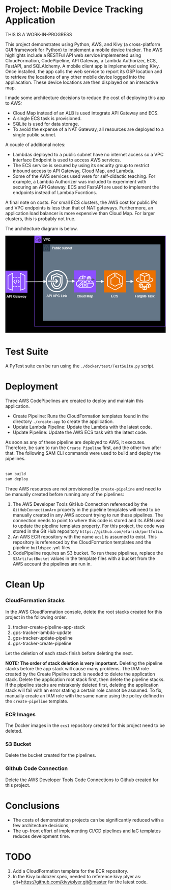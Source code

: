# Project: Mobile Device Tracking Application

THIS IS A WORK-IN-PROGRESS

This project demonstrates using Python, AWS, and Kivy (a cross-platform GUI framework for Python) to implement a mobile device tracker. The AWS highlights include a RESTFul API web service implemented using CloudFormation, CodePipeline, API Gateway, a Lambda Authorizer, ECS, FastAPI, and SQLAlchemy. A mobile client app is implemented using Kivy. Once installed, the app calls the web service to report its GSP location and to retrieve the locations of any other mobile device logged into the appliacation. These device locations are then displayed on an interactive map. 

I made some architecture decisions to reduce the cost of deploying this app to AWS: 

* Cloud Map instead of an ALB is used integrate API Gateway and ECS.
* A single ECS task is provisioned.
* SQLite is used for data storage. 
* To avoid the expense of a NAT Gateway, all resources are deployed to a single public subnet. 

A couple of additional notes:

* Lambdas deployed to a public subnet have no internet access so a VPC Interface Endpoint is used to access AWS services.
* The ECS service is secured by using its security group to restrict inbound access to API Gateway, Cloud Map, and Lambda.   
* Some of the AWS services used were for self-didactic teaching. For example, a Lambda Authorizer was included to experiment with securing an API Gateway. ECS and FastAPI are used to implement the endpoints instead of Lambda Fucntions. 
 
A final note on costs. For small ECS clusters, the AWS cost for public IPs and VPC endpoints is less than that of NAT gateways. Furthermore, an application load balancer is more expensive than Cloud Map. For larger clusters, this is probably not true.

The architecture diagram is below.

<p align="center">
  <img src="./assets/img/nw1.png" />
</p>

# Test Suite

A PyTest suite can be run using the `./docker/test/TestSuite.py` script.

# Deployment

Three AWS CodePipelines are created to deploy and maintain this application.

- Create Pipeline: Runs the CloudFormation templates found in the directory `./create-app` to create the application.
- Update Lambda Pipeline: Update the Lambda with the latest code. 
- Update Pipeline: Update the AWS ECS task with the latest code. 

As soon as any of these pipeline are deployed to AWS, it executes. Therefore, be sure to run the `Create Pipeline` first, and the other two after that. The following SAM CLI commands were used to build and deploy the pipelines.

```bash

sam build
sam deploy

```

Three AWS resources are not provisioned by `create-pipeline` and need to be manually created before running any of the pipelines:

1. The AWS Developer Tools GitHub Connection referenced by the `GitHubConnectionArn` property in the pipeline templates will need to be manually created in any AWS account trying to run these pipelines. The connection needs to point to where this code is stored and its ARN used to update the pipeline templates property. For this project, the code was stored in the Git Hub repository `https://github.com/efarish/portfolio`. 
2. An AWS ECR repository with the name `ecs1` is assumed to exist. This repository is referenced by the CloudFormation templates and the pipeline `buildspec.yml` files.
3. CodePipeline requires an S3 bucket. To run these pipelines, replace the `S3ArtifactBucket` values in the template files with a bucket from the AWS account the pipelines are run in.

# Clean Up 

### CloudFormation Stacks

In the AWS CloudFormation console, delete the root stacks created for this project in the following order. 

1. tracker-create-pipeline-app-stack
2. gps-tracker-lambda-update
3. gps-tracker-update-pipeline
4. gps-tracker-create-pipeline

Let the deletion of each stack finish before deleting the next.

**NOTE: The order of stack deletion is very important.** Deleting the pipeline stacks before the app stack will cause many problems. The IAM role created by the Create Pipeline stack is needed to delete the application stack. Delete the application root stack first, then delete the pipeline stacks. If the pipeline stacks are mistakenly deleted first, deleting the application stack will fail with an error stating a certain role cannot be assumed. To fix, manually create an IAM role with the same name using the policy defined in the `create-pipeline` template.  

### ECR Images

The Docker images in the `ecs1` repository created for this project need to be deleted.

### S3 Bucket

Delete the bucket created for the pipelines.

### Github Code Connection

Delete the AWS Developer Tools Code Connections to Github created for this project.

# Conclusions

* The costs of demonstration projects can be significantly reduced with a few architecture decisions,
* The up-front effort of implementing CI/CD pipelines and IaC templates reduces development time.

# TODO

1. Add a CloudFormation template for the ECR repository.
1. In the Kivy buildozer.spec, needed to reference kivy plyer as: git+https://github.com/kivy/plyer.git@master for the latest code. 
